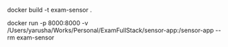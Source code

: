 docker build -t exam-sensor .

docker run -p 8000:8000 -v /Users/yarusha/Works/Personal/ExamFullStack/sensor-app:/sensor-app --rm exam-sensor
